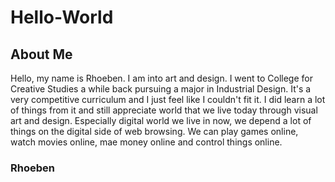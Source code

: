 # Hello-World
## About Me

Hello, my name is Rhoeben. I am into art and design. I went to College for Creative Studies a while back pursuing a major in Industrial Design. It's a very competitive 
curriculum and I just feel like I couldn't fit it. I did learn a lot of things from it and still appreciate world that we live today through visual art and design. Especially digital world we live in now, we depend a lot of things on the digital side of web browsing. We can play games online, watch movies online, mae money online and control things online. 

### Rhoeben

